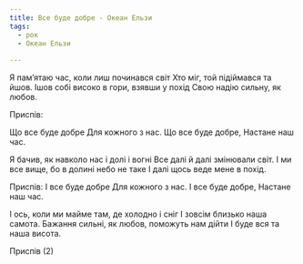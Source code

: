```yaml
---
title: Все буде добре - Океан Ельзи
tags:
  - рок
  - Океан Ельзи
  
---
```


Я пам’ятаю час, коли лиш починався світ
Хто міг, той підіймався та йшов.
Ішов собі високо в гори, взявши у похід
Свою надію сильну, як любов.

Приспів:

Що все буде добре
Для кожного з нас.
Що все буде добре,
Настане наш час.

Я бачив, як навколо нас і долі і вогні
Все далі й далі змінювали світ.
І ми все вище, бо в долині небо не таке
І далі щось веде мене в похід.

Приспів: І все буде добре
Для кожного з нас.
І все буде добре,
Настане наш час.

І ось, коли ми майме там, де холодно і сніг
І зовсім близько наша самота.
Бажання сильні, як любов, поможуть нам дійти
І буде вся та наша висота.

Приспів (2)
